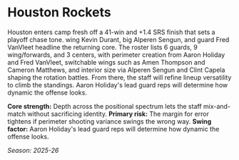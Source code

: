 # Houston Rockets

Houston enters camp fresh off a 41-win and +1.4 SRS finish that sets a playoff chase tone. wing Kevin Durant, big Alperen Sengun, and guard Fred VanVleet headline the returning core.
The roster lists 6 guards, 9 wing/forwards, and 3 centers, with perimeter creation from Aaron Holiday and Fred VanVleet, switchable wings such as Amen Thompson and Cameron Matthews, and interior size via Alperen Sengun and Clint Capela shaping the rotation battles.
From there, the staff will refine lineup versatility to climb the standings. Aaron Holiday's lead guard reps will determine how dynamic the offense looks.

**Core strength:** Depth across the positional spectrum lets the staff mix-and-match without sacrificing identity.
**Primary risk:** The margin for error tightens if perimeter shooting variance swings the wrong way.
**Swing factor:** Aaron Holiday's lead guard reps will determine how dynamic the offense looks.

_Season: 2025-26_
